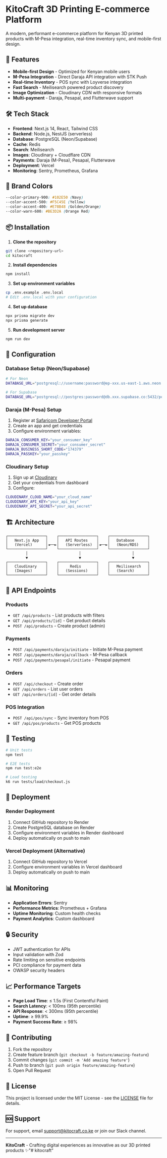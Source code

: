 # KitoCraft 3D Printing E-commerce Platform

A modern, performant e-commerce platform for Kenyan 3D printed products with M-Pesa integration, real-time inventory sync, and mobile-first design.

## 🚀 Features

- **Mobile-first Design** - Optimized for Kenyan mobile users
- **M-Pesa Integration** - Direct Daraja API integration with STK Push
- **Real-time Inventory** - POS sync with Loyverse integration
- **Fast Search** - Meilisearch powered product discovery
- **Image Optimization** - Cloudinary CDN with responsive formats
- **Multi-payment** - Daraja, Pesapal, and Flutterwave support

## 🛠 Tech Stack

- **Frontend**: Next.js 14, React, Tailwind CSS
- **Backend**: Node.js, NestJS (serverless)
- **Database**: PostgreSQL (Neon/Supabase)
- **Cache**: Redis
- **Search**: Meilisearch
- **Images**: Cloudinary + Cloudflare CDN
- **Payments**: Daraja (M-Pesa), Pesapal, Flutterwave
- **Deployment**: Vercel
- **Monitoring**: Sentry, Prometheus, Grafana

## 🎨 Brand Colors

```css
--color-primary-900: #102E50 (Navy)
--color-accent-500: #F5C45E (Yellow)
--color-accent-400: #E78B48 (Golden/Orange)
--color-warn-600: #BE3D2A (Orange Red)
```

## 📦 Installation

1. **Clone the repository**
```bash
git clone <repository-url>
cd kitocraft
```

2. **Install dependencies**
```bash
npm install
```

3. **Set up environment variables**
```bash
cp .env.example .env.local
# Edit .env.local with your configuration
```

4. **Set up database**
```bash
npx prisma migrate dev
npx prisma generate
```

5. **Run development server**
```bash
npm run dev
```

## 🔧 Configuration

### Database Setup (Neon/Supabase)
```bash
# For Neon
DATABASE_URL="postgresql://username:password@ep-xxx.us-east-1.aws.neon.tech/kitocraft"

# For Supabase
DATABASE_URL="postgresql://postgres:password@db.xxx.supabase.co:5432/postgres"
```

### Daraja (M-Pesa) Setup
1. Register at [Safaricom Developer Portal](https://developer.safaricom.co.ke/)
2. Create an app and get credentials
3. Configure environment variables:
```bash
DARAJA_CONSUMER_KEY="your_consumer_key"
DARAJA_CONSUMER_SECRET="your_consumer_secret"
DARAJA_BUSINESS_SHORT_CODE="174379"
DARAJA_PASSKEY="your_passkey"
```

### Cloudinary Setup
1. Sign up at [Cloudinary](https://cloudinary.com/)
2. Get your credentials from dashboard
3. Configure:
```bash
CLOUDINARY_CLOUD_NAME="your_cloud_name"
CLOUDINARY_API_KEY="your_api_key"
CLOUDINARY_API_SECRET="your_api_secret"
```

## 🏗 Architecture

```
┌─────────────────┐    ┌─────────────────┐    ┌─────────────────┐
│   Next.js App   │    │   API Routes    │    │   Database      │
│   (Vercel)      │◄──►│   (Serverless)  │◄──►│   (Neon/RDS)    │
└─────────────────┘    └─────────────────┘    └─────────────────┘
         │                       │                       │
         ▼                       ▼                       ▼
┌─────────────────┐    ┌─────────────────┐    ┌─────────────────┐
│   Cloudinary    │    │     Redis       │    │   Meilisearch   │
│   (Images)      │    │   (Sessions)    │    │   (Search)      │
└─────────────────┘    └─────────────────┘    └─────────────────┘
```

## 📱 API Endpoints

### Products
- `GET /api/products` - List products with filters
- `GET /api/products/[id]` - Get product details
- `POST /api/products` - Create product (admin)

### Payments
- `POST /api/payments/daraja/initiate` - Initiate M-Pesa payment
- `POST /api/payments/daraja/callback` - M-Pesa callback
- `POST /api/payments/pesapal/initiate` - Pesapal payment

### Orders
- `POST /api/checkout` - Create order
- `GET /api/orders` - List user orders
- `GET /api/orders/[id]` - Get order details

### POS Integration
- `POST /api/pos/sync` - Sync inventory from POS
- `GET /api/pos/products` - Get POS products

## 🧪 Testing

```bash
# Unit tests
npm test

# E2E tests
npm run test:e2e

# Load testing
k6 run tests/load/checkout.js
```

## 🚀 Deployment

### Render Deployment
1. Connect GitHub repository to Render
2. Create PostgreSQL database on Render
3. Configure environment variables in Render dashboard
4. Deploy automatically on push to main

### Vercel Deployment (Alternative)
1. Connect GitHub repository to Vercel
2. Configure environment variables in Vercel dashboard
3. Deploy automatically on push to main

## 📊 Monitoring

- **Application Errors**: Sentry
- **Performance Metrics**: Prometheus + Grafana
- **Uptime Monitoring**: Custom health checks
- **Payment Analytics**: Custom dashboard

## 🔒 Security

- JWT authentication for APIs
- Input validation with Zod
- Rate limiting on sensitive endpoints
- PCI compliance for payment data
- OWASP security headers

## 📈 Performance Targets

- **Page Load Time**: ≤ 1.5s (First Contentful Paint)
- **Search Latency**: < 100ms (95th percentile)
- **API Response**: < 300ms (95th percentile)
- **Uptime**: ≥ 99.9%
- **Payment Success Rate**: ≥ 98%

## 🤝 Contributing

1. Fork the repository
2. Create feature branch (`git checkout -b feature/amazing-feature`)
3. Commit changes (`git commit -m 'Add amazing feature'`)
4. Push to branch (`git push origin feature/amazing-feature`)
5. Open Pull Request

## 📄 License

This project is licensed under the MIT License - see the [LICENSE](LICENSE) file for details.

## 🆘 Support

For support, email support@kitocraft.co.ke or join our Slack channel.

---

**KitoCraft** - Crafting digital experiences as innovative as our 3D printed products ✨" #   k i t o c r a f t "      
 